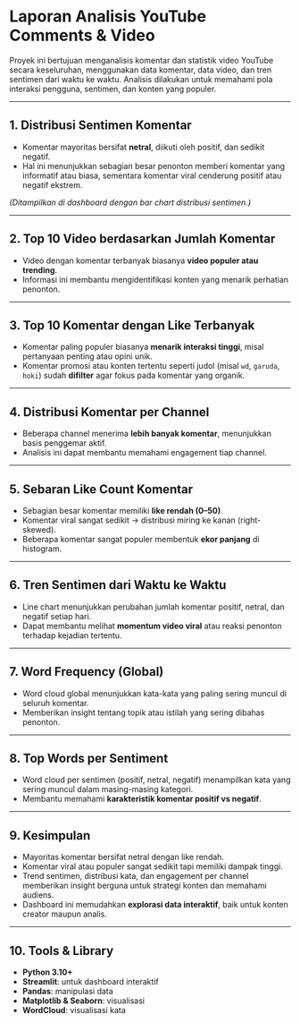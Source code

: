 # Laporan Analisis YouTube Comments & Video

Proyek ini bertujuan menganalisis komentar dan statistik video YouTube secara keseluruhan, menggunakan data komentar, data video, dan tren sentimen dari waktu ke waktu. Analisis dilakukan untuk memahami pola interaksi pengguna, sentimen, dan konten yang populer.

---

## 1. Distribusi Sentimen Komentar

- Komentar mayoritas bersifat **netral**, diikuti oleh positif, dan sedikit negatif.  
- Hal ini menunjukkan sebagian besar penonton memberi komentar yang informatif atau biasa, sementara komentar viral cenderung positif atau negatif ekstrem.  

*(Ditampilkan di dashboard dengan bar chart distribusi sentimen.)*

---

## 2. Top 10 Video berdasarkan Jumlah Komentar

- Video dengan komentar terbanyak biasanya **video populer atau trending**.  
- Informasi ini membantu mengidentifikasi konten yang menarik perhatian penonton.

---

## 3. Top 10 Komentar dengan Like Terbanyak

- Komentar paling populer biasanya **menarik interaksi tinggi**, misal pertanyaan penting atau opini unik.  
- Komentar promosi atau konten tertentu seperti judol (misal `wd`, `garuda`, `hoki`) sudah **difilter** agar fokus pada komentar yang organik.

---

## 4. Distribusi Komentar per Channel

- Beberapa channel menerima **lebih banyak komentar**, menunjukkan basis penggemar aktif.  
- Analisis ini dapat membantu memahami engagement tiap channel.

---

## 5. Sebaran Like Count Komentar

- Sebagian besar komentar memiliki **like rendah (0–50)**.  
- Komentar viral sangat sedikit → distribusi miring ke kanan (right-skewed).  
- Beberapa komentar sangat populer membentuk **ekor panjang** di histogram.

---

## 6. Tren Sentimen dari Waktu ke Waktu

- Line chart menunjukkan perubahan jumlah komentar positif, netral, dan negatif setiap hari.  
- Dapat membantu melihat **momentum video viral** atau reaksi penonton terhadap kejadian tertentu.

---

## 7. Word Frequency (Global)

- Word cloud global menunjukkan kata-kata yang paling sering muncul di seluruh komentar.  
- Memberikan insight tentang topik atau istilah yang sering dibahas penonton.

---

## 8. Top Words per Sentiment

- Word cloud per sentimen (positif, netral, negatif) menampilkan kata yang sering muncul dalam masing-masing kategori.  
- Membantu memahami **karakteristik komentar positif vs negatif**.

---

## 9. Kesimpulan

- Mayoritas komentar bersifat netral dengan like rendah.  
- Komentar viral atau populer sangat sedikit tapi memiliki dampak tinggi.  
- Trend sentimen, distribusi kata, dan engagement per channel memberikan insight berguna untuk strategi konten dan memahami audiens.  
- Dashboard ini memudahkan **explorasi data interaktif**, baik untuk konten creator maupun analis.

---

## 10. Tools & Library

- **Python 3.10+**  
- **Streamlit**: untuk dashboard interaktif  
- **Pandas**: manipulasi data  
- **Matplotlib & Seaborn**: visualisasi  
- **WordCloud**: visualisasi kata
